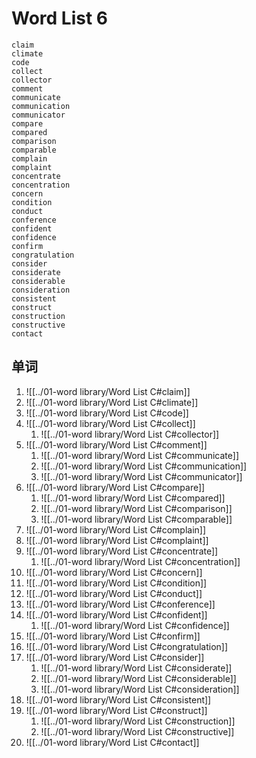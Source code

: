 # Word List 6


	claim
	climate
	code
	collect
	collector
	comment
	communicate
	communication
	communicator
	compare
	compared
	comparison
	comparable
	complain
	complaint
	concentrate
	concentration
	concern
	condition
	conduct
	conference
	confident
	confidence
	confirm
	congratulation
	consider
	considerate
	considerable
	consideration
	consistent
	construct
	construction
	constructive
	contact

## 单词
1. ![[../01-word library/Word List C#claim]]
2. ![[../01-word library/Word List C#climate]]
3. ![[../01-word library/Word List C#code]]
4. ![[../01-word library/Word List C#collect]]
	1. ![[../01-word library/Word List C#collector]]
5. ![[../01-word library/Word List C#comment]]
	1. ![[../01-word library/Word List C#communicate]]
	2. ![[../01-word library/Word List C#communication]]
	3. ![[../01-word library/Word List C#communicator]]
6. ![[../01-word library/Word List C#compare]]
	1. ![[../01-word library/Word List C#compared]]
	2. ![[../01-word library/Word List C#comparison]]
	3. ![[../01-word library/Word List C#comparable]]
7. ![[../01-word library/Word List C#complain]]
8. ![[../01-word library/Word List C#complaint]]
9.  ![[../01-word library/Word List C#concentrate]]
	1. ![[../01-word library/Word List C#concentration]]
10. ![[../01-word library/Word List C#concern]]
11. ![[../01-word library/Word List C#condition]]
12. ![[../01-word library/Word List C#conduct]]
13. ![[../01-word library/Word List C#conference]]
14. ![[../01-word library/Word List C#confident]]
	1. ![[../01-word library/Word List C#confidence]]
15. ![[../01-word library/Word List C#confirm]]
16. ![[../01-word library/Word List C#congratulation]]
17. ![[../01-word library/Word List C#consider]]
	1. ![[../01-word library/Word List C#considerate]]
	2. ![[../01-word library/Word List C#considerable]]
	3. ![[../01-word library/Word List C#consideration]]
18. ![[../01-word library/Word List C#consistent]]
19. ![[../01-word library/Word List C#construct]]
	1. ![[../01-word library/Word List C#construction]]
	2. ![[../01-word library/Word List C#constructive]]
20. ![[../01-word library/Word List C#contact]]
